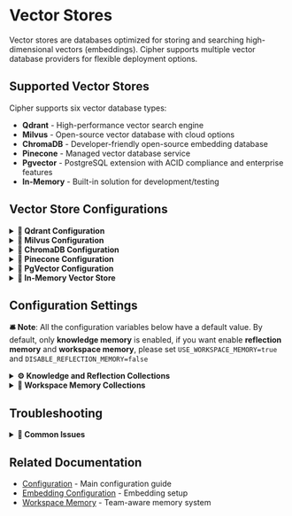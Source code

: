 # Vector Stores

Vector stores are databases optimized for storing and searching high-dimensional vectors (embeddings). Cipher supports multiple vector database providers for flexible deployment options.

## Supported Vector Stores

Cipher supports six vector database types:
- **Qdrant** - High-performance vector search engine
- **Milvus** - Open-source vector database with cloud options
- **ChromaDB** - Developer-friendly open-source embedding database
- **Pinecone** - Managed vector database service
- **Pgvector** - PostgreSQL extension with ACID compliance and enterprise features
- **In-Memory** - Built-in solution for development/testing

## Vector Store Configurations

<details>
<summary><strong>🔧 Qdrant Configuration</strong></summary>

[Qdrant](https://qdrant.tech/) is a high-performance vector search engine with excellent performance and features.

### ☁️ Qdrant Cloud (Managed)

The easiest way to get started with Qdrant:

```bash
# .env configuration
VECTOR_STORE_TYPE=qdrant
VECTOR_STORE_URL=https://your-cluster.qdrant.io
VECTOR_STORE_API_KEY=your-qdrant-api-key
```

**Setup Steps:**
1. Create account at [Qdrant Cloud](https://cloud.qdrant.io/)
2. Create a new cluster
3. Copy your cluster URL and API key
4. Add to your `.env` file or your `json` mcp config

### 🐳 Qdrant Local (Docker)

Run Qdrant locally using Docker:

```bash
# Basic setup (data lost on removing the container)
docker run -d --name qdrant-basic -p 6333:6333 qdrant/qdrant

# With persistent storage
docker run -d --name qdrant-storage -v ./qdrant-data:/qdrant/storage -p 6333:6333 qdrant/qdrant
```

```bash
# .env configuration
VECTOR_STORE_TYPE=qdrant
VECTOR_STORE_HOST=localhost
VECTOR_STORE_PORT=6333
VECTOR_STORE_URL=http://localhost:6333
```

### 🐳 Qdrant Docker Compose

Add to your `docker-compose.yml`:

```yaml
services:
  qdrant:
    image: qdrant/qdrant:latest
    ports:
      - "6333:6333"
    volumes:
      - qdrant_data:/qdrant/storage
    environment:
      - QDRANT__SERVICE__HTTP_PORT=6333

volumes:
  qdrant_data:
```

</details>

<details>
<summary><strong>🔧 Milvus Configuration</strong></summary>

[Milvus](https://milvus.io/) is an open-source vector database with excellent scalability.

### ☁️ Zilliz Cloud (Managed Milvus)

[Zilliz Cloud](https://zilliz.com/) provides managed Milvus hosting:

```bash
# .env configuration
VECTOR_STORE_TYPE=milvus
VECTOR_STORE_URL=your-milvus-cluster-endpoint
VECTOR_STORE_USERNAME=your-zilliz-username
VECTOR_STORE_PASSWORD=your-zilliz-password
```

**Setup Steps:**
1. Create account at [Zilliz Cloud](https://cloud.zilliz.com/)
2. Create a new cluster
3. Get your cluster endpoint and credentials
4. Add to your `.env` file or your `json` mcp config

### 🐳 Milvus Local (Docker)

Run Milvus locally using the official installation script:

```bash
# Download the official installation script
curl -sfL https://raw.githubusercontent.com/milvus-io/milvus/master/scripts/standalone_embed.sh -o standalone_embed.sh

# Start the Docker container
bash standalone_embed.sh start
```

```bash
# .env configuration
VECTOR_STORE_TYPE=milvus
VECTOR_STORE_HOST=localhost
VECTOR_STORE_PORT=19530
```

**Services Started:**
- **Milvus server**: Port 19530
- **Embedded etcd**: Port 2379  
- **Web UI**: http://127.0.0.1:9091/webui/
- **Data volume**: `volumes/milvus`

**Service Management:**
```bash
# Restart Milvus
bash standalone_embed.sh restart

# Stop Milvus
bash standalone_embed.sh stop

# Upgrade Milvus
bash standalone_embed.sh upgrade

# Delete Milvus (removes all data)
bash standalone_embed.sh delete
```

</details>

<details>
<summary><strong>🔧 ChromaDB Configuration</strong></summary>

[ChromaDB](https://www.trychroma.com/) is a developer-friendly open-source embedding database designed for AI applications.

### ☁️ ChromaDB Cloud (Managed)

ChromaDB offers managed cloud hosting for production deployments:

```bash
# .env configuration
VECTOR_STORE_TYPE=chroma
VECTOR_STORE_URL=https://your-chroma-instance.chroma.dev
VECTOR_STORE_API_KEY=your-chroma-api-key
```

**Setup Steps:**
1. Create account at [ChromaDB Cloud](https://www.trychroma.com/)
2. Create a new database instance
3. Copy your instance URL and API key
4. Add to your `.env` file or your `json` mcp config

### 🐳 ChromaDB Local (Docker)

Run ChromaDB locally using Docker:

```bash
# Basic setup (data lost on removing the container)
docker run -d --name chroma-basic -p 8000:8000 chromadb/chroma

# With persistent storage
docker run -d --name chroma-storage -v ./chroma-data:/data -p 8000:8000 chromadb/chroma
```

```bash
# .env configuration
VECTOR_STORE_TYPE=chroma
VECTOR_STORE_HOST=localhost
VECTOR_STORE_PORT=8000
VECTOR_STORE_URL=http://localhost:8000
```

**Important:** For production deployments, review the [ChromaDB deployment guide](https://docs.trychroma.com/deployment) and [security considerations](https://docs.trychroma.com/deployment#security).

### 🐳 ChromaDB Docker Compose

Add to your `docker-compose.yml`:

```yaml
services:
  chromadb:
    image: chromadb/chroma:latest
    ports:
      - "8000:8000"
    volumes:
      - chroma_data:/chroma/chroma
    environment:
      - IS_PERSISTENT=TRUE
      - PERSIST_DIRECTORY=/chroma/chroma
      - ANONYMIZED_TELEMETRY=FALSE

volumes:
  chroma_data:
```

### ⚙️ ChromaDB Configuration

```bash
# Basic setup
VECTOR_STORE_TYPE=chroma
VECTOR_STORE_URL=http://localhost:8000

# With SSL/TLS
VECTOR_STORE_TYPE=chroma
VECTOR_STORE_HOST=localhost
VECTOR_STORE_PORT=8000
VECTOR_STORE_SSL=true
```

**Distance Metrics:** Cipher automatically converts user-friendly terms:
- `euclidean` → `l2`
- `dot` → `ip` 
- `cosine` → `cosine`

**Compatibility:** Use ChromaDB 1.10.5 for best results. Array fields in metadata are automatically converted to strings.

</details>
<details>
<summary><strong>🔧 Pinecone Configuration</strong></summary>

[Pinecone](https://www.pinecone.io/) is a fully managed vector database service optimized for machine learning applications with excellent performance and scalability.

### ☁️ Pinecone Cloud (Managed)

Pinecone is a cloud-native service that provides serverless vector search:

```bash
# Basic configuration
VECTOR_STORE_TYPE=pinecone
VECTOR_STORE_API_KEY=your-pinecone-api-key
VECTOR_STORE_COLLECTION=your-index-name # Collection names are used as indexes in Pinecone
```

**Setup Steps:**
1. Create account at [Pinecone](https://app.pinecone.io/)
2. Generate an API key from your project settings
3. Choose your preferred region (us-east-1, us-west-2, etc.)
4. Add configuration to your `.env` file or your `json` mcp config

### ⚙️ Pinecone Configuration
Pinecone automatically creates indexes with these settings:

```bash
VECTOR_STORE_TYPE=pinecone
VECTOR_STORE_API_KEY=your-pinecone-api-key
VECTOR_STORE_COLLECTION=your-index-name
PINECONE_NAMESPACE=production   
PINECONE_PROVIDER=aws
PINECONE_REGION=us-east-1
```

**Index Specifications:**
- **Serverless deployment** with automatic scaling
- **Cloud provider**: AWS (default)
- **Region**: us-east-1 (default, configurable)
- **Distance metrics**:
  - Cipher automatically converts user-friendly terms: 
    - `Euclidean` → `euclidean`
    - `Dot` → `dotproduct` 
    - `Cosine` → `cosine`
- **Automatic index creation** if not exists
</details>

<details>
<summary><strong>🔧 PgVector Configuration</strong></summary>

[PgVector](https://github.com/pgvector/pgvector) is a PostgreSQL extension for vector similarity search, combining the reliability of PostgreSQL with vector search capabilities.

### ☁️ Managed PostgreSQL Services

Most cloud PostgreSQL services support pgvector extension:

```bash
# Connection URL format
VECTOR_STORE_TYPE=pgvector
VECTOR_STORE_URL=postgresql://user:pass@host:5432/database

# Or individual parameters 
VECTOR_STORE_TYPE=pgvector
VECTOR_STORE_HOST=your-postgres-host.com
VECTOR_STORE_PORT=5432
PGVECTOR_DATABASE_NAME=vectordb
VECTOR_STORE_USERNAME=your-username
VECTOR_STORE_PASSWORD=your-password
```

### ⚙️ PgVector Configuration

```bash
VECTOR_STORE_TYPE=pgvector
VECTOR_STORE_URL=postgresql://vector_user:vector_pass@localhost:5432/vectordb
VECTOR_STORE_HOST=your-postgres-host.com
VECTOR_STORE_PORT=5432
PGVECTOR_DATABASE_NAME=vectordb
VECTOR_STORE_USERNAME=your-username
VECTOR_STORE_PASSWORD=your-password
VECTOR_STORE_COLLECTION=embeddings  # Used as table name
PGVECTOR_INDEXTYPE=hnsw             # or ivfflat
PGVECTOR_INDEXMETRIC=vector_l2_ops  # vector_ip_ops
VECTOR_STORE_DISTANCE=cosine        # cosine, l2, inner_product
```

**Index Specifications:**
- **Index types**: HNSW (default) for better recall, IVFFlat for speed
- **Distance metrics**: 
  - Cipher automatically converts: `Cosine` → `cosine`, `Euclidean` → `l2`, `Dot` → `inner_product`
- **ACID compliance**: Full PostgreSQL transaction support
- **Automatic table/index creation** if not exists

**Setup Steps:**
1. Install PostgreSQL with pgvector extension
2. Create database and user with appropriate permissions
3. Add configuration to your `.env` file or `json` mcp config
4. Tables and indexes are created automatically on first use

</details>

<details>
<summary><strong>🔧 In-Memory Vector Store</strong></summary>

For development and testing, Cipher includes a built-in in-memory vector store:

```bash
# .env configuration
VECTOR_STORE_TYPE=in-memory
# No additional configuration needed
```

**Features:**
- No external dependencies
- Fast for small datasets
- Data is lost when application restarts
- Perfect for development and testing

</details>

## Configuration Settings
**🛎️ Note**: All the configuration variables below have a default value. By default, only **knowledge memory** is enabled, if you want enable **reflection memory** and **workspace memory**, please set `USE_WORKSPACE_MEMORY=true` and `DISABLE_REFLECTION_MEMORY=false`

<details>
<summary><strong>⚙️ Knowledge and Reflection Collections</strong></summary>

### 📁 Collection Configuration

```bash
# Set the name for knowledge memory collection - default: "knowledge_memory"
VECTOR_STORE_COLLECTION=knowledge_memory

# Vector dimensions (must match your embedding model)
VECTOR_STORE_DIMENSION=1536

# Distance metric for similarity calculations
VECTOR_STORE_DISTANCE=Cosine  # Options: Cosine, Euclidean, Dot (Qdrant/Milvus)
# VECTOR_STORE_DISTANCE=cosine  # Options: cosine, l2, euclidean, ip, dot (ChromaDB)
```

### 🧠 Reflection Memory (Optional)

Cipher supports a separate collection for reflection memory:

```bash
# Set the name for reflection memory collection - default: "reflection_memory"
REFLECTION_VECTOR_STORE_COLLECTION=reflection_memory

# Disable reflection memory entirely
DISABLE_REFLECTION_MEMORY=true  # default: true
```

### ⚡ Performance Settings

```bash
# Maximum number of vectors to store (in-memory only)
VECTOR_STORE_MAX_VECTORS=10000

# Search parameters
VECTOR_STORE_SEARCH_LIMIT=50
VECTOR_STORE_SIMILARITY_THRESHOLD=0.7
```

</details>

<details>
<summary><strong>🏢 Workspace Memory Collections</strong></summary>

When using [workspace memory](./workspace-memory.md), you can configure separate vector store settings:

```bash
# Enable workspace memory
USE_WORKSPACE_MEMORY=true # default: false

# Workspace-specific collection
WORKSPACE_VECTOR_STORE_COLLECTION=workspace_memory

# Use separate vector store for workspace (optional)
WORKSPACE_VECTOR_STORE_TYPE=qdrant  # or: milvus, chroma, in-memory
WORKSPACE_VECTOR_STORE_HOST=localhost
WORKSPACE_VECTOR_STORE_PORT=6333
WORKSPACE_VECTOR_STORE_URL=http://localhost:6333
WORKSPACE_VECTOR_STORE_API_KEY=your-qdrant-api-key

# Workspace search settings
WORKSPACE_SEARCH_THRESHOLD=0.4
WORKSPACE_VECTOR_STORE_DIMENSION=1536
WORKSPACE_VECTOR_STORE_MAX_VECTORS=10000
```

</details>


## Troubleshooting

<details>
<summary><strong>🔧 Common Issues</strong></summary>

### ❌ Dimension Mismatch

**Dimension Error**
```
Error: Vector dimension mismatch
```
**Solution:**
- Check your embedding model dimensions
- Update `VECTOR_STORE_DIMENSION` to match
- Recreate collections if dimensions changed

### 🐌 Performance Issues

**Slow Search Performance**
- Increase `VECTOR_STORE_SEARCH_LIMIT` for more results
- Adjust `VECTOR_STORE_SIMILARITY_THRESHOLD` (lower = more results)
- Consider upgrading to cloud-hosted solutions for better performance

**Memory Usage (In-Memory Store)**
- Reduce `VECTOR_STORE_MAX_VECTORS` if memory is limited
- Switch to external vector store for larger datasets

### 🔧 ChromaDB Issues

**Common Errors:**
- `Cannot find package '@chroma-core/default-embed'` → Use ChromaDB 1.10.5
- `HTTP 422: Unprocessable Entity` → Metadata must be primitive types only
- `Invalid distance metric` → Use `cosine`, `l2`, or `ip` (auto-converted from `euclidean`/`dot`)

</details>

## Related Documentation

- [Configuration](./configuration.md) - Main configuration guide
- [Embedding Configuration](./embedding-configuration.md) - Embedding setup
- [Workspace Memory](./workspace-memory.md) - Team-aware memory system